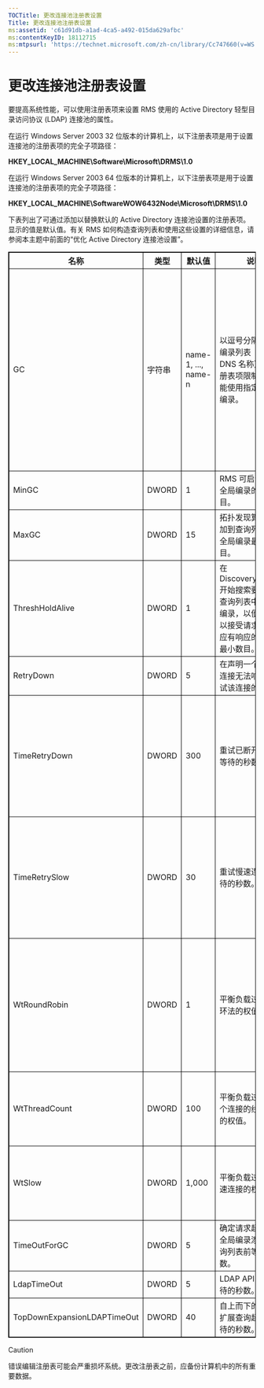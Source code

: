 ```yaml
---
TOCTitle: 更改连接池注册表设置
Title: 更改连接池注册表设置
ms:assetid: 'c61d91db-a1ad-4ca5-a492-015da629afbc'
ms:contentKeyID: 18112715
ms:mtpsurl: 'https://technet.microsoft.com/zh-cn/library/Cc747660(v=WS.10)'
---
```


更改连接池注册表设置
====================

要提高系统性能，可以使用注册表项来设置 RMS 使用的 Active Directory 轻型目录访问协议 (LDAP) 连接池的属性。

在运行 Windows Server 2003 32 位版本的计算机上，以下注册表项是用于设置连接池的注册表项的完全子项路径：

**HKEY\_LOCAL\_MACHINE\\Software\\Microsoft\\DRMS\\1.0**

在运行 Windows Server 2003 64 位版本的计算机上，以下注册表项是用于设置连接池的注册表项的完全子项路径：

**HKEY\_LOCAL\_MACHINE\\SoftwareWOW6432Node\\Microsoft\\DRMS\\1.0**

下表列出了可通过添加以替换默认的 Active Directory 连接池设置的注册表项。显示的值是默认值。有关 RMS 如何构造查询列表和使用这些设置的详细信息，请参阅本主题中前面的“优化 Active Directory 连接池设置”。



 
<p></p>

<table style="border:1px solid black;">
<colgroup>
<col width="20%" />
<col width="20%" />
<col width="20%" />
<col width="20%" />
<col width="20%" />
</colgroup>
<thead>
<tr class="header">
<th style="border:1px solid black;" >名称</th>
<th style="border:1px solid black;" >类型</th>
<th style="border:1px solid black;" >默认值</th>
<th style="border:1px solid black;" >说明</th>
<th style="border:1px solid black;" >注</th>
</tr>
</thead>
<tbody>
<tr class="odd">
<td style="border:1px solid black;">GC</td>
<td style="border:1px solid black;">字符串</td>
<td style="border:1px solid black;">name-1, ..., name-n</td>
<td style="border:1px solid black;">以逗号分隔的全局编录列表（使用 DNS 名称）。此注册表项限制 RMS 只能使用指定的全局编录。</td>
<td style="border:1px solid black;">如果不希望 RMS 创建查询列表，请使用此设置指定要使用的全局编录。</td>
</tr>
<tr class="even">
<td style="border:1px solid black;">MinGC</td>
<td style="border:1px solid black;">DWORD</td>
<td style="border:1px solid black;">1</td>
<td style="border:1px solid black;">RMS 可启动前可用全局编录的最小数目。</td>
<td style="border:1px solid black;"></td>
</tr>
<tr class="odd">
<td style="border:1px solid black;">MaxGC</td>
<td style="border:1px solid black;">DWORD</td>
<td style="border:1px solid black;">15</td>
<td style="border:1px solid black;">拓扑发现算法将添加到查询列表中的全局编录最大数目。</td>
<td style="border:1px solid black;"></td>
</tr>
<tr class="even">
<td style="border:1px solid black;">ThreshHoldAlive</td>
<td style="border:1px solid black;">DWORD</td>
<td style="border:1px solid black;">1</td>
<td style="border:1px solid black;">在 DiscoveryServices 开始搜索要添加到查询列表中的全局编录，以便 RMS 可以接受请求之前，应有响应的连接的最小数目。</td>
<td style="border:1px solid black;"></td>
</tr>
<tr class="odd">
<td style="border:1px solid black;">RetryDown</td>
<td style="border:1px solid black;">DWORD</td>
<td style="border:1px solid black;">5</td>
<td style="border:1px solid black;">在声明一个已断开连接无法响应前重试该连接的次数。</td>
<td style="border:1px solid black;"></td>
</tr>
<tr class="even">
<td style="border:1px solid black;">TimeRetryDown</td>
<td style="border:1px solid black;">DWORD</td>
<td style="border:1px solid black;">300</td>
<td style="border:1px solid black;">重试已断开连接前等待的秒数。</td>
<td style="border:1px solid black;">除非情况特殊，否则不要更改此默认设置。</td>
</tr>
<tr class="odd">
<td style="border:1px solid black;">TimeRetrySlow</td>
<td style="border:1px solid black;">DWORD</td>
<td style="border:1px solid black;">30</td>
<td style="border:1px solid black;">重试慢速连接前等待的秒数。</td>
<td style="border:1px solid black;">除非情况特殊，否则不要更改此默认设置。</td>
</tr>
<tr class="even">
<td style="border:1px solid black;">WtRoundRobin</td>
<td style="border:1px solid black;">DWORD</td>
<td style="border:1px solid black;">1</td>
<td style="border:1px solid black;">平衡负载过程中循环法的权值。</td>
<td style="border:1px solid black;">平衡负载时循环法的相对重要性。最小值为 1。</td>
</tr>
<tr class="odd">
<td style="border:1px solid black;">WtThreadCount</td>
<td style="border:1px solid black;">DWORD</td>
<td style="border:1px solid black;">100</td>
<td style="border:1px solid black;">平衡负载过程中每个连接的线程计数的权值。</td>
<td style="border:1px solid black;">低线程计数的相对重要性。</td>
</tr>
<tr class="even">
<td style="border:1px solid black;">WtSlow</td>
<td style="border:1px solid black;">DWORD</td>
<td style="border:1px solid black;">1,000</td>
<td style="border:1px solid black;">平衡负载过程中慢速连接的权值。</td>
<td style="border:1px solid black;">非慢速连接的相对重要性。</td>
</tr>
<tr class="odd">
<td style="border:1px solid black;">TimeOutForGC</td>
<td style="border:1px solid black;">DWORD</td>
<td style="border:1px solid black;">5</td>
<td style="border:1px solid black;">确定请求超时以将全局编录添加到查询列表前等待的秒数。</td>
<td style="border:1px solid black;"></td>
</tr>
<tr class="even">
<td style="border:1px solid black;">LdapTimeOut</td>
<td style="border:1px solid black;">DWORD</td>
<td style="border:1px solid black;">5</td>
<td style="border:1px solid black;">LDAP API 超时前等待的秒数。</td>
<td style="border:1px solid black;"></td>
</tr>
<tr class="odd">
<td style="border:1px solid black;">TopDownExpansionLDAPTimeOut</td>
<td style="border:1px solid black;">DWORD</td>
<td style="border:1px solid black;">40</td>
<td style="border:1px solid black;">自上而下的 LDAP 扩展查询超时前等待的秒数。</td>
<td style="border:1px solid black;"></td>
</tr>
</tbody>
</table>

<p></p>

  
> [!CAUTION]  
> 错误编辑注册表可能会严重损坏系统。更改注册表之前，应备份计算机中的所有重要数据。 
